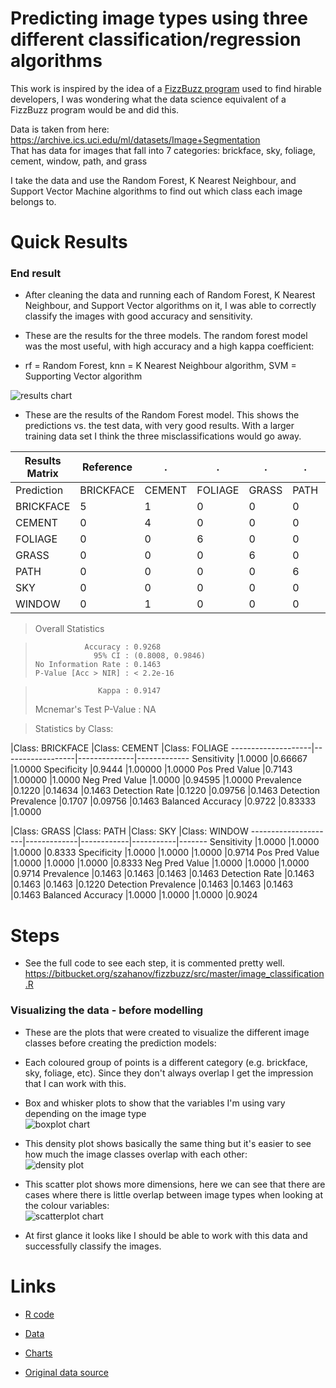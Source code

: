 # Predicting image types using three different classification/regression algorithms #

This work is inspired by the idea of a [FizzBuzz program](https://imranontech.com/2007/01/24/using-fizzbuzz-to-find-developers-who-grok-coding/) used to find hirable developers, I was wondering what the data science equivalent of a FizzBuzz program would be and did this.

Data is taken from here: https://archive.ics.uci.edu/ml/datasets/Image+Segmentation  
That has data for images that fall into 7 categories: brickface, sky, foliage, cement, window, path, and grass

I take the data and use the Random Forest, K Nearest Neighbour, and Support Vector Machine algorithms to find out which class each image belongs to.

# Quick Results #

### End result ###

* After cleaning the data and running each of Random Forest, K Nearest Neighbour, and Support Vector algorithms on it, I was able to correctly classify the images with good accuracy and sensitivity.

* These are the results for the three models. The random forest model was the most useful, with high accuracy and a high kappa coefficient:  
* rf = Random Forest, knn = K Nearest Neighbour algorithm, SVM = Supporting Vector algorithm  

![results chart](https://bytebucket.org/szahanov/fizzbuzz/raw/master/charts/dotplot1.png "Results for each model")

* These are the results of the Random Forest model. This shows the predictions vs. the test data, with very good results. With a larger training data set I think the three misclassifications would go away.

Results Matrix|Reference|. |. |. |. |. |.
-----------|----------|-------|--------|------|-----|----|-------
Prediction |BRICKFACE |CEMENT |FOLIAGE |GRASS |PATH |SKY |WINDOW
BRICKFACE         |5      |1       |0     |0    |0   |0      |1
CEMENT            |0      |4       |0     |0    |0   |0      |0
FOLIAGE           |0      |0       |6     |0    |0   |0      |0
GRASS             |0      |0       |0     |6    |0   |0      |0
PATH              |0      |0       |0     |0    |6   |0      |0
SKY               |0      |0       |0     |0    |0   |6      |0
WINDOW            |0      |1       |0     |0    |0   |0      |5

> Overall Statistics
                                          
>                Accuracy : 0.9268          
>                  95% CI : (0.8008, 0.9846)  
>     No Information Rate : 0.1463          
>     P-Value [Acc > NIR] : < 2.2e-16       
                                          
>                   Kappa : 0.9147          
>  Mcnemar's Test P-Value : NA              

> Statistics by Class:

|Class: BRICKFACE |Class: CEMENT |Class: FOLIAGE
--------------------|------------------|--------------|-------------
Sensitivity                    |1.0000       |0.66667         |1.0000
Specificity                    |0.9444       |1.00000         |1.0000
Pos Pred Value                 |0.7143       |1.00000         |1.0000
Neg Pred Value                 |1.0000       |0.94595         |1.0000
Prevalence                     |0.1220       |0.14634         |0.1463
Detection Rate                 |0.1220       |0.09756         |0.1463
Detection Prevalence           |0.1707       |0.09756         |0.1463
Balanced Accuracy              |0.9722       |0.83333         |1.0000

|Class: GRASS |Class: PATH |Class: SKY |Class: WINDOW
---------------------|-------------|------------|-----------|-------
Sensitivity                |1.0000      |1.0000     |1.0000        |0.8333
Specificity                |1.0000      |1.0000     |1.0000        |0.9714
Pos Pred Value             |1.0000      |1.0000     |1.0000        |0.8333
Neg Pred Value             |1.0000      |1.0000     |1.0000        |0.9714
Prevalence                 |0.1463      |0.1463     |0.1463        |0.1463
Detection Rate             |0.1463      |0.1463     |0.1463        |0.1220
Detection Prevalence       |0.1463      |0.1463     |0.1463        |0.1463
Balanced Accuracy          |1.0000      |1.0000     |1.0000        |0.9024

# Steps #

* See the full code to see each step, it is commented pretty well.
https://bitbucket.org/szahanov/fizzbuzz/src/master/image_classification.R

### Visualizing the data - before modelling ###

* These are the plots that were created to visualize the different image classes before creating the prediction models:  
* Each coloured group of points is a different category (e.g. brickface, sky, foliage, etc). Since they don't always overlap I get the impression that I can work with this.  

* Box and whisker plots to show that the variables I'm using vary depending on the image type  
![boxplot chart](https://bytebucket.org/szahanov/fizzbuzz/raw/master/charts/boxplot3.png "Box plot")

* This density plot shows basically the same thing but it's easier to see how much the image classes overlap with each other:  
![density plot](https://bytebucket.org/szahanov/fizzbuzz/raw/master/charts/densityplot1.png "Density plot")

* This scatter plot shows more dimensions, here we can see that there are cases where there is little overlap between image types when looking at the colour variables:  
![scatterplot chart](https://bytebucket.org/szahanov/fizzbuzz/raw/master/charts/scatterplot1.png)

* At first glance it looks like I should be able to work with this data and successfully classify the images.

# Links #

* [R code](https://bitbucket.org/szahanov/fizzbuzz/src/master/image_classification.R)

* [Data](https://bitbucket.org/szahanov/fizzbuzz/src/master/segmentation_modified.data?at=master&fileviewer=file-view-default)

* [Charts](https://bitbucket.org/szahanov/fizzbuzz/src/master/charts/)

* [Original data source](https://archive.ics.uci.edu/ml/datasets/Image+Segmentation)
